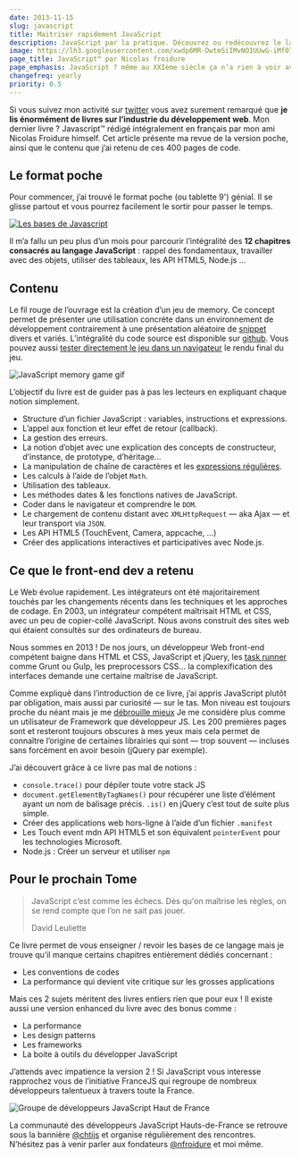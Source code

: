 ```yaml
---
date: 2013-11-15
slug: javascript
title: Maitriser rapidement JavaScript
description: JavaScript par la pratique. Découvrez ou redécouvrez le language JavaScript lors de la création d’un jeu de memory.
image: https://lh3.googleusercontent.com/xwdp6MR-DwtmSiIMvNO1UUwG-iMf07q8aB84YmjOXkaqzR83_L2CBLzOFXwTXe9u0n01ds3Nzjen-VCVkBs5mhEMX29TIHIb2uuWYsBLbaxFsCrfTu2zginOrn4YixqrDT-kVox-FTpVpSbtq7b1PjLe-7hzbHUYo1_ycD1KZHDx2OrTGpTu0UI5Ge5ObCvD9NBj1fb5QE_Ld_u1Px94rs_VdqTqUmIrdYWiEBYwDrcbtSekJ_UaQOoSEZKE509S3_ANep0f84eJfRinSq8pusauOjQV_ZdBI65TMJFiFMydr1MLx8i-ENDxunGtp9ILMUnko2TY2eiAGFMkfYM4D1o0g5io9HA8m0PBDa9TiTrLL8VU_9jglg2NJjASNxyOWnk6zFwyUJtCURtlJSVA4SHXOfaG7HGAXvgPlM3yUFEOLZzoYYw2XdSDWH4QqYr8MdSAbCPe_ZdsDdjwspyfgzCILZlZFlzgU8oNxMc0Vk-t70K3u-HNYKRVsKwcABGQPeY-2BsfALtEnycwVf5kysX4yLDEj8B3gL5SyTMXRD-RNsznAzzMHT5GcXG1eUiSXKL4M18kFkxX0iLoGjE3kFJVnPA3bcn100pQ2PYejZDqosUA=w1024-h512-no
page_title: JavaScript™ par Nicolas froidure
page_emphasis: JavaScript ? même au XXIème siècle ça n’a rien à voir avec Java ou J2EE
changefreq: yearly
priority: 0.5
---
```


Si vous suivez mon activité sur [twitter](https://twitter.com/flexbox_) vous avez surement remarqué que __je lis énormément de livres sur l’industrie du développement web__. Mon dernier livre ? Javascript™ rédigé intégralement en français par mon ami Nicolas Froidure himself.
Cet article présente ma revue de la version poche, ainsi que le contenu que j’ai retenu de ces 400 pages de code.

## Le format poche

Pour commencer, j’ai trouvé le format poche (ou tablette 9') génial. Il se glisse partout et vous pourrez facilement le sortir pour passer le temps.

[![Les bases de Javascript](front/books/nicolas-froidure-js.jpg?raw=true)](http://amzn.to/2d9AhoS)

Il m’a fallu un peu plus d’un mois pour parcourir l’intégralité des __12 chapitres consacrés au langage JavaScript__ : rappel des fondamentaux, travailler avec des objets, utiliser des tableaux, les API HTML5, Node.js …

## Contenu

Le fil rouge de l’ouvrage est la création d’un jeu de memory. Ce concept permet de présenter une utilisation concrète dans un environnement de développement contrairement à une présentation aléatoire de [snippet](https://fr.wikipedia.org/wiki/Snippet) divers et variés. L’intégralité du code source est disponible sur [github](http://github.com/nfroidure). Vous pouvez aussi [tester directement le jeu dans un navigateur](http://memory.insertafter.com) le rendu final du jeu.


![JavaScript memory game gif](https://lh3.googleusercontent.com/GPq4MRIV0re9VrGUKLHAUxpiCoaJZuDQZUrAxDgBiHIf1HH7olBkkE9XVil1tTnZf9j__fpfDgZ-4YYF9mDNVWs_PBGtIuaGbW0-hqnUhAv_ro67alhCKbRdbHb5czJAtCq8mCC_tZWFUaASMyfInY8fgmOft9jsyKtyVd5nQYJSkml7SVHRpdHYD0RaNtbRPrUBu1e67ov5jNYmyfmcBCwRrI3lVnJKkAyygbjHvtnl4xb84BTVBgiAPw6mvAVa02Sg90j6km2MaXd67QEG8y8ozMjOTUTocH_3jSdfu6wyUYDewZUhSLvyMR_3G8228CY5vBZ6ubB_dApwDWhpsBukElpAlYU1IQKWs2ak-JPstLIrpC9xXC9H7Bzd-GJLsDSXuqvKmWONMeQFB9X8VjY80YSflmERZKMLg8o-j7CROKsohcPEf2t288urOyQez8VdSLBcQP94cx248F8JONWLUSh75Xx9hd9rPzWnHCqo-5EdznklQxU-M6Y4LMG_A0seswj5AIxpkiZctIHsBNyWQMe9JvcmkhU9HiAZhKOChOyCHth9GD9_Mk_IdefxgQSNm_Xx1sP29QKwQqcu5Tjt4XtordLyUb-6QmYua77cHccA=w593-h378-no)

L’objectif du livre est de guider pas à pas les lecteurs en expliquant chaque notion simplement.

- Structure d’un fichier JavaScript : variables, instructions et expressions.
- L’appel aux fonction et leur effet de retour (callback).
- La gestion des erreurs.
- La notion d’objet avec une explication des concepts de constructeur, d’instance, de prototype, d’héritage…
- La manipulation de chaîne de caractères et les [expressions régulières](http://leaverou.github.io/regexplained/).
- Les calculs à l’aide de l’objet `Math`.
- Utilisation des tableaux.
- Les méthodes dates & les fonctions natives de JavaScript.
- Coder dans le navigateur et comprendre le `DOM`.
- Le chargement de contenu distant avec `XMLHttpRequest` — aka Ajax — et leur transport via `JSON`.
- Les API HTML5 (TouchEvent, Camera, appcache, …)
- Créer des applications interactives et participatives avec Node.js.

## Ce que le front-end dev a retenu

Le Web évolue rapidement. Les intégrateurs ont été majoritairement touchés par les changements récents dans les techniques et les approches de codage. En 2003, un intégrateur compétent maîtrisait HTML et CSS, avec un peu de copier-collé JavaScript. Nous avons construit des sites web qui étaient consultés sur des ordinateurs de bureau.

Nous sommes en 2013 ! De nos jours, un développeur Web front-end compétent baigne dans HTML et CSS, JavaScript et jQuery, les [task runner](https://www.anthedesign.fr/developpement-web/tasks-runner-developpeur-front/) comme Grunt ou Gulp, les preprocessors CSS… la complexification des interfaces demande une certaine maîtrise de JavaScript.

Comme expliqué dans l’introduction de ce livre, j’ai appris JavaScript plutôt par obligation, mais aussi par curiosité — sur le tas. Mon niveau est toujours proche du néant mais je me [débrouille mieux](http://flexbox.github.io/pokemon-breakpoint/) Je me considère plus comme un utilisateur de Framework que développeur JS. Les 200 premières pages sont et resteront toujours obscures à mes yeux mais cela permet de connaître l’origine de certaines librairies qui sont — trop souvent — incluses sans forcément en avoir besoin (jQuery par exemple).

J’ai découvert grâce à ce livre pas mal de notions :

- `console.trace()` pour dépiler toute votre stack JS
- `document.getElementByTagNames()` pour récupérer une liste d’élément ayant un nom de balisage précis. `.is()` en jQuery c’est tout de suite plus simple.
- Créer des applications web hors-ligne à l’aide d’un fichier `.manifest`
- Les Touch event mdn API HTML5 et son équivalent `pointerEvent` pour les technologies Microsoft.
- Node.js : Créer un serveur et utiliser `npm`

## Pour le prochain Tome

>JavaScript c’est comme les échecs. Dès qu'on maîtrise les règles, on se rend compte que l’on ne sait pas jouer.
>
>David Leuliette

Ce livre permet de vous enseigner / revoir les bases de ce langage mais je trouve qu’il manque certains chapitres entièrement dédiés concernant :

- Les conventions de codes
- La performance qui devient vite critique sur les grosses applications

Mais ces 2 sujets méritent des livres entiers rien que pour eux ! Il existe aussi une version enhanced du livre avec des bonus comme :

- La performance
- Les design patterns
- Les frameworks
- La boite à outils du développer JavaScript

J’attends avec impatience la version 2 !
Si JavaScript vous interesse rapprochez vous de l’initiative FranceJS qui regroupe de nombreux développeurs talentueux à travers toute la France.

![Groupe de développeurs JavaScript Haut de France](https://lh3.googleusercontent.com/PMfxgdPCVWOMtuxQ9Aq16mU0OKeoPz0nDvwkPG3XCyStOvEPEFc_0vYdouF07CkmC6jt_AiZdv2wqoDRSkTpX_xd8wcZy9kSvQstlOchMLIkfaBl8gJY2YGUALfe3OBefQVUOwqe3a2YpI5ZpVNyVRPbL6RJHNNRB043mGIOZVmr9_z5cECqdYkrBKyrcMacNLv3sXHjIeWsiX5qCltl7qnDHJazt8tTU1Wn1wzRU9dSRywLkK8vir0NIrJwwWQVweY68sd-uRZmWwqyaqBMVkjT-8V6qAIOdkdlCAXvKX0RjJaUglnj0Ba-_UkQYXoVf161opzCv0zgo6UG2FSp-lzCCgzEnWnafU8APyHlqLz8ojpZ36tYoux73KUiaXUf7zWDM7-05PSV7dH_iHjn7CDlJaeK0pFM4IYAw99mv6tOCe8n7AVyEaRnji-dWkr_XqWoGzpoEYU-upDbgHwO_OhDZ2VPnN15YLxJ1NXMnoEy1Lw-Xqvqd0QHRF1Gvi6TORCzsykW11aytwUzFKDrVHN2Tw16sYceL41mHJFQoes7nhL-28-rbw8z4U9OXBFR2M89491Vt-5uQ0bPo2PT6e-tZYYpubGVGAGCGI_1kh0yqJK5=w1024-h402-no)

La communauté des développeurs JavaScript Hauts-de-France se retrouve sous la bannière [@chtijs](https://twitter.com/chtijs) et organise régulièrement des rencontres. N’hésitez pas à venir parler aux fondateurs [@nfroidure](https://twitter.com/nfroidure) et moi même.
